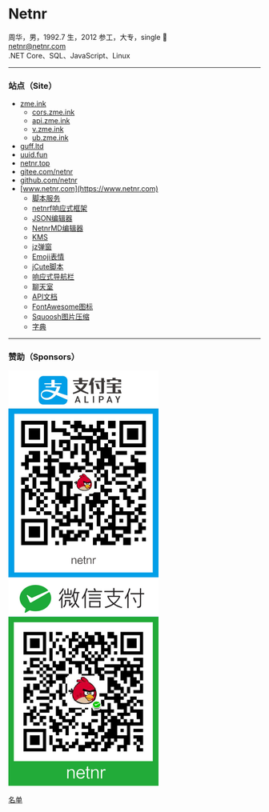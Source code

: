 # Netnr
周华，男，1992.7 生，2012 参工，大专，single 🤣  
netnr@netnr.com  
.NET Core、SQL、JavaScript、Linux

---

### 站点（Site）
- [zme.ink](https://zme.ink)
    - [cors.zme.ink](https://cors.zme.ink "跨域请求代理")
    - [api.zme.ink](https://api.zme.ink "API")
    - [v.zme.ink](https://v.zme.ink "VIP视频")
    - [ub.zme.ink](http://ub.zme.ink "浏览器升级提示")
- [guff.ltd](https://guff.ltd)
- [uuid.fun](https://uuid.fun "书签")
- [netnr.top](https://netnr.top)
- [gitee.com/netnr](https://gitee.com/netnr)
- [github.com/netnr](https://github.com/netnr)
- [www.netnr.com](https://www.netnr.com)
    - [脚本服务](https://ss.netnr.com)
    - [netnrf响应式框架](https://rf.netnr.com ".NET Core 后台框架")
    - [JSON编辑器](https://json.netnr.com)
    - [NetnrMD编辑器](https://md.netnr.com "Markdown编辑器")
    - [KMS](https://kms.netnr.com "Windows激活服务")
    - [jz弹窗](https://jz.netnr.com "一个轻量、简单的弹窗插件")
    - [Emoji表情](https://emoji.netnr.com)
    - [jCute脚本](https://jcute.netnr.com)
    - [响应式导航栏](https://nav.netnr.com)
    - [聊天室](https://chat.netnr.com)
    - [API文档](https://ad.netnr.com "帮助文档")
    - [FontAwesome图标](https://fa.netnr.com "Font Awesome 镜像")
    - [Squoosh图片压缩](https://tiny.netnr.com)
    - [字典](https://zidian.netnr.com "字、词、成语")

---

### 赞助（Sponsors）
<img src="static/donate/alipay.jpg" alt="支付宝" title="支付宝" width="300" />
<img src="static/donate/wechat.jpg" alt="微信" title="微信" width="300" />

[名单](SPONSORS.md)